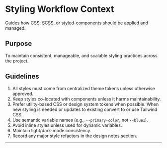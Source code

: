 # Styling Workflow Context

Guides how CSS, SCSS, or styled-components should be applied and managed.

## Purpose

To maintain consistent, manageable, and scalable styling practices across the project.

## Guidelines

1. All styles must come from centralized theme tokens unless otherwise approved.
2. Keep styles co-located with components unless it harms maintainability.
3. Prefer utility-based CSS or design system tokens when possible. When new styling is needed or updates to existing convert to or use Tailwind CSS.
4. Use semantic variable names (e.g., `--primary-color`, not `--blue1`).
5. Avoid inline styles unless used for dynamic variables.
6. Maintain light/dark-mode consistency.
7. Record any major style refactors in the design notes section.

---
